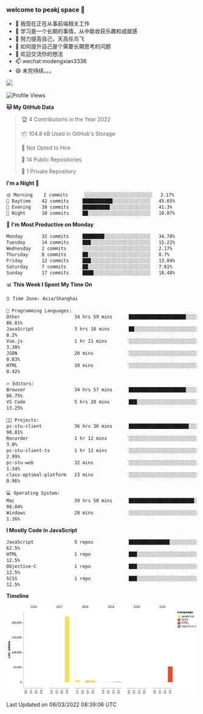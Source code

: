 ### welcome to peakj space 👋



- 🔭 我现在正在从事前端相关工作
- 🌱 学习是一个长期的事情，从中能收获乐趣和成就感
- 👯 努力提高自己，天高任鸟飞
- 🤔 如何提升自己是个需要长期思考的问题
- 💬 欢迎交流你的想法
- 📫 wechat:modengxian3336
- 😄 未完待续。。。

![](https://s2.ax1x.com/2019/06/28/ZKxc4J.jpg)

<!--START_SECTION:waka-->
![Profile Views](http://img.shields.io/badge/Profile%20Views-0-blue)

**🐱 My GitHub Data** 

> 🏆 4 Contributions in the Year 2022
 > 
> 📦 104.8 kB Used in GitHub's Storage 
 > 
> 🚫 Not Opted to Hire
 > 
> 📜 14 Public Repositories 
 > 
> 🔑 1 Private Repository 
 > 
**I'm a Night 🦉** 

```text
🌞 Morning    2 commits      ░░░░░░░░░░░░░░░░░░░░░░░░░   2.17% 
🌆 Daytime    42 commits     ███████████░░░░░░░░░░░░░░   45.65% 
🌃 Evening    38 commits     ██████████░░░░░░░░░░░░░░░   41.3% 
🌙 Night      10 commits     ██░░░░░░░░░░░░░░░░░░░░░░░   10.87%

```
📅 **I'm Most Productive on Monday** 

```text
Monday       32 commits     ████████░░░░░░░░░░░░░░░░░   34.78% 
Tuesday      14 commits     ███░░░░░░░░░░░░░░░░░░░░░░   15.22% 
Wednesday    2 commits      ░░░░░░░░░░░░░░░░░░░░░░░░░   2.17% 
Thursday     8 commits      ██░░░░░░░░░░░░░░░░░░░░░░░   8.7% 
Friday       12 commits     ███░░░░░░░░░░░░░░░░░░░░░░   13.04% 
Saturday     7 commits      ██░░░░░░░░░░░░░░░░░░░░░░░   7.61% 
Sunday       17 commits     ████░░░░░░░░░░░░░░░░░░░░░   18.48%

```


📊 **This Week I Spent My Time On** 

```text
⌚︎ Time Zone: Asia/Shanghai

💬 Programming Languages: 
Other                    34 hrs 59 mins      █████████████████████░░░░   86.81% 
JavaScript               3 hrs 18 mins       ██░░░░░░░░░░░░░░░░░░░░░░░   8.2% 
Vue.js                   1 hr 21 mins        ░░░░░░░░░░░░░░░░░░░░░░░░░   3.38% 
JSON                     20 mins             ░░░░░░░░░░░░░░░░░░░░░░░░░   0.83% 
HTML                     10 mins             ░░░░░░░░░░░░░░░░░░░░░░░░░   0.42%

🔥 Editors: 
Browser                  34 hrs 57 mins      █████████████████████░░░░   86.75% 
VS Code                  5 hrs 20 mins       ███░░░░░░░░░░░░░░░░░░░░░░   13.25%

🐱‍💻 Projects: 
pc-stu-client            36 hrs 36 mins      ██████████████████████░░░   90.81% 
Recorder                 1 hr 12 mins        ░░░░░░░░░░░░░░░░░░░░░░░░░   3.0% 
pc-stu-client-ts         1 hr 12 mins        ░░░░░░░░░░░░░░░░░░░░░░░░░   2.99% 
pc-stu-web               32 mins             ░░░░░░░░░░░░░░░░░░░░░░░░░   1.34% 
class-optimal-platform   23 mins             ░░░░░░░░░░░░░░░░░░░░░░░░░   0.96%

💻 Operating System: 
Mac                      39 hrs 50 mins      ████████████████████████░   98.84% 
Windows                  28 mins             ░░░░░░░░░░░░░░░░░░░░░░░░░   1.16%

```

**I Mostly Code in JavaScript** 

```text
JavaScript               5 repos             ███████████████░░░░░░░░░░   62.5% 
HTML                     1 repo              ███░░░░░░░░░░░░░░░░░░░░░░   12.5% 
Objective-C              1 repo              ███░░░░░░░░░░░░░░░░░░░░░░   12.5% 
SCSS                     1 repo              ███░░░░░░░░░░░░░░░░░░░░░░   12.5%

```


**Timeline**

![Chart not found](https://raw.githubusercontent.com/PeakJ/PeakJ/master/charts/bar_graph.png) 


 Last Updated on 06/03/2022 08:39:06 UTC
<!--END_SECTION:waka-->
